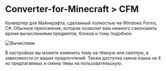 # Converter-for-Minecraft > CFM
Конвертер для Майнкрафта, сделанный полностью на Windows Forms, C#.
Обычное приложение, которое позволит вам немного сэкономить время вычислениями предметов, блоков и тому подобное.

![Вычисляем](https://github.com/user-attachments/assets/5b3c0a50-b5cd-4f29-aa9b-4589e9e9943c)

В настройках вы можете изменить тему на тёмную или светлую, в зависимости от ваших предпочтений.
Также доступна смена языка на 4 из предлагаемых и смена темы на пользовательскую.
